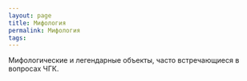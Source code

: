 ```yaml
---
layout: page
title: Мифология
permalink: Мифология
tags: 
---
```

Мифологические и легендарные объекты, часто встречающиеся в вопросах ЧГК.